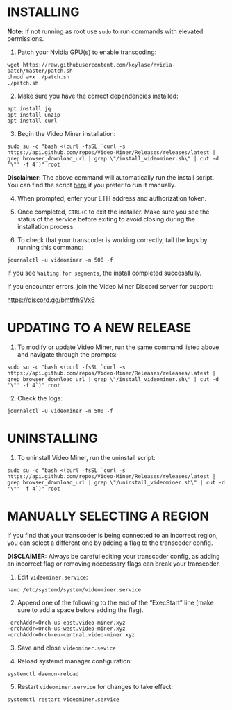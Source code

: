 
# INSTALLING 

**Note:** If not running as root use ```sudo``` to run commands with elevated permissions.

1. Patch your Nvidia GPU(s) to enable transcoding:  
```
wget https://raw.githubusercontent.com/keylase/nvidia-patch/master/patch.sh
chmod a+x ./patch.sh
./patch.sh
```
2. Make sure you have the correct dependencies installed:
```
apt install jq
apt install unzip
apt install curl
```
3. Begin the Video Miner installation:
```
sudo su -c "bash <(curl -fsSL `curl -s https://api.github.com/repos/Video-Miner/Releases/releases/latest | grep browser_download_url | grep \"/install_videominer.sh\" | cut -d '\"' -f 4`)" root
```
**Disclaimer:** The above command will automatically run the install script. You can find the script [here](<https://github.com/Video-Miner/Releases/releases/latest>) if you prefer to run it manually. 

4. When prompted, enter your ETH address and authorization token.

5. Once completed, `CTRL+C` to exit the installer. Make sure you see the status of the service before exiting to avoid closing during the installation process.

6. To check that your transcoder is working correctly, tail the logs by running this command: 
```
journalctl -u videominer -n 500 -f
```

If you see `Waiting for segments`, the install completed successfully.

If you encounter errors, join the Video Miner Discord server for support:

https://discord.gg/bmtfrh9Vx6



#  UPDATING TO A NEW RELEASE         


1. To modify or update Video Miner, run the same command listed above and navigate through the prompts:
```
sudo su -c "bash <(curl -fsSL `curl -s https://api.github.com/repos/Video-Miner/Releases/releases/latest | grep browser_download_url | grep \"/install_videominer.sh\" | cut -d '\"' -f 4`)" root
```
2. Check the logs:
```
journalctl -u videominer -n 500 -f
```

#  UNINSTALLING

1. To uninstall Video Miner, run the uninstall script:
```
sudo su -c "bash <(curl -fsSL `curl -s https://api.github.com/repos/Video-Miner/Releases/releases/latest | grep browser_download_url | grep \"/uninstall_videominer.sh\" | cut -d '\"' -f 4`)" root
```

#  MANUALLY SELECTING A REGION

If you find that your transcoder is being connected to an incorrect region, you can select a different one by adding a flag to the transcoder config.

**DISCLAIMER:** Always be careful editing your transcoder config, as adding an incorrect flag or removing neccessary flags can break your transcoder.

1. Edit ```videominer.service```:
```
nano /etc/systemd/system/videominer.service
```

2. Append one of the following to the end of the “ExecStart” line (make sure to add a space before adding the flag).

```
-orchAddr=Orch-us-east.video-miner.xyz
-orchAddr=Orch-us-west.video-miner.xyz
-orchAddr=Orch-eu-central.video-miner.xyz
```
3. Save and close ```videominer.sevice```

4. Reload systemd manager configuration:
```
systemctl daemon-reload
```

5. Restart ```videominer.service``` for changes to take effect:
```
systemctl restart videominer.service
```


